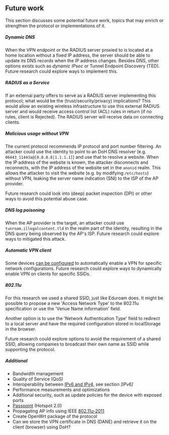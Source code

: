 ## Future work

This section discusses some potential future work,
topics that may enrich or strengthen the protocol
or implementations of it.

<!--
Since the 802.1x supplicant is configured with the information of the VPN
(when no certificate validation is done),
one can generate the PEAP username from an `.ovpn` file.


### Proxy RADIUS request

We did not test the proxying of RADIUS requests

Functional 802.1x authentication server to authenticate clients at their home location



https://github.com/FreeRADIUS/freeradius-server/blob/v3.0.x/raddb/proxy.conf
https://github.com/redBorder/freeradius/blob/master/raddb/proxy.conf
https://wiki.freeradius.org/config/Proxy
https://wiki.freeradius.org/guide/request_flow.svg
https://wiki.freeradius.org/guide/Concepts

https://mrncciew.files.wordpress.com/2014/08/eap-peap-20.png
http://4.bp.blogspot.com/_F0xKISdTaPM/TJDrbWjEHJI/AAAAAAAACBI/LSjjvgCMIts/s1600/PEAP_preview.JPG
https://security.stackexchange.com/questions/154087/wpa2-with-802-1x-how-is-the-server-certificate-validated
https://gsec.hitb.org/materials/sg2018/D1%20COMMSEC%20-%20WiFi,%20Phishing%20and%20Red%20Teaming%20-%20Matteo%20Beccaro.pdf

Realms in FreeRADIUS
refer to the definitions in
[`proxy.conf`](https://github.com/FreeRADIUS/freeradius-server/blob/v3.0.x/raddb/proxy.conf).

-->



##### Dynamic DNS

When the VPN endpoint or the RADIUS server proxied to
is located at a home location without a fixed IP address,
the server should be able to update its DNS records when the IP address changes.
Besides DNS,
other options exists such as *dynamic IPsec* or
Tunnel Endpoint Discovery (TED).
Future research could explore ways to implement this.


##### RADIUS as a Service

If an external party offers to serve as
a RADIUS server implementing this protocol;
what would be the (trust/security/privacy) implications?
This would allow an existing wireless infrastructure
to use this external
RADIUS server and would receive access control list (ACL) rules in return
(if no rules, client is Rejected).
The RADIUS server will receive data on connecting clients.

<!--
#### Convert channel

We expect that setting up a covert channel via an AP that implements
this protocol is infeasible,
since abiding by the requirement to use a VPN is the easiest way to use
the AP.
Further research could explore this into depth.
-->

<!--
#### Wildcard DNS

The protocol currently enables it to be used with VPN providers that provide a wildcard
for their VPN endpoint
(e.g. `*.vpnprovider.tld` makes `tunroam.vpnprovider.tld` possible),
since it has no requirements on DNS records and also allows users to use an IP address.
This can be mitigated by validating DNSSEC NSEC
([RFC3845](https://tools.ietf.org/html/rfc3845)).
What are the implications and or benefits of this?
-->

##### Malicious usage without VPN

The current protocol recommends IP protocol and port number filtering.
An attacker could use the identity to point to an DoH DNS resolver
(e.g. `06443_11443a@[8.8.8.8|1.1.1.1]`) and use that to resolve a website.
When the IP address of the website is known,
the attacker
disconnects and reconnects,
with the IP address of the website set in the `anonid` realm.
This allows the attacker to visit the website
(e.g. by modifying `/etc/hosts`)
without VPN,
leaking the server name indication (SNI) to the ISP of the AP provider.

Future research could look into (deep) packet inspection (DPI)
or other ways to avoid this potential abuse case.


##### DNS log poisoning

When the AP provider is the target,
an attacker could use
`tunroam.illegalcontent.tld`
in the realm part of the identity,
resulting in the DNS query being observed by the AP's ISP.
Future research could explore ways to mitigated this attack.

##### Automatic VPN client

Some devices
[can be configured](https://www.reddit.com/r/tasker/comments/2aml7b/howtoquestion_start_openvpn_connect_profile_when/)
to automatically enable a VPN
for specific network configurations.
Future research could explore ways to dynamically enable
VPN on clients for specific SSIDs.

##### 802.11u

For this research we used a shared SSID,
just like Eduroam does.
It might be possible to propose a new
'Access Network Type' to the 802.11u specification
or use the 'Venue Name information' field.

Another option is to use the
'Network Authentication Type' field to redirect to a local server
and have the required configuration stored in localStorage in the browser.

Future research could explore options to avoid the requirement of a shared SSID,
allowing companies to broadcast their own name as SSID while supporting
the protocol.

##### Additional

- Bandwidth management
- Quality of Service (QoS)
- Interoperability between [IPv6 and IPv4](https://en.wikipedia.org/wiki/IPv6_transition_mechanism), see section *[IPv6]*
- Performance measurements and optimizations
- Additional security, such as update policies for the device with exposed ports
- [Passpoint](https://www.wi-fi.org/discover-wi-fi/passpoint) (Hotspot 2.0)
- Propagating AP info using IEEE [802.11u\-2011](https://webresources.ruckuswireless.com/pdf/wp/wp-how-interworking-works.pdf)
- Create OpenWrt package of the protocol
- Can we store the VPN certificate in DNS (DANE) and retrieve it on the client (browser) using DoH?
<!--
- Additional SSID on SoC with PSK for legacy devices (IoT may not support EAP)
-->


<!--
Create a tool in JS that can runs in a browser,
that obtains the VPN (or any) certificate from DNS DANE records.


#### Hotspot 2.0

Can this protocol be improved by using
[Passpoint](https://www.wi-fi.org/discover-wi-fi/passpoint) (Hotspot 2.0)?
Could it eliminate the need for a shared SSID?

No shared SSID needed. See proposal.
No password field?
Username?
-->

